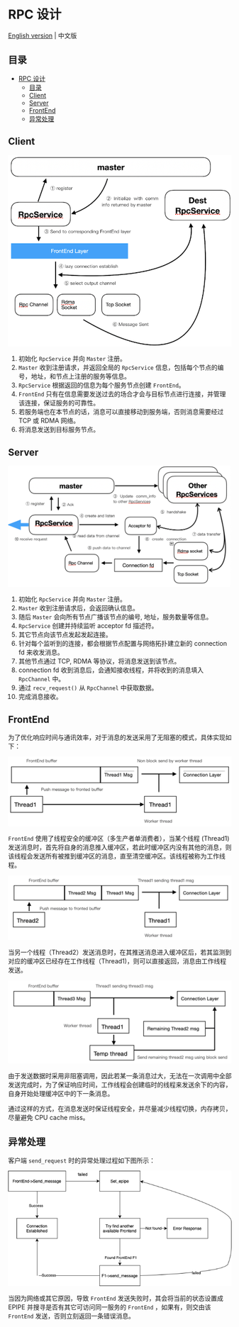 # RPC 设计

[English version](Design.md) | 中文版

## 目录

- [RPC 设计](#rpc-设计)
  - [目录](#目录)
  - [Client](#client)
  - [Server](#server)
  - [FrontEnd](#frontend)
  - [异常处理](#异常处理)

## Client

![](img/Client.png)

1. 初始化 `RpcService` 并向 `Master` 注册。
2. `Master` 收到注册请求，并返回全局的 `RpcService` 信息，包括每个节点的编号，地址，和节点上注册的服务等信息。
3. `RpcService` 根据返回的信息为每个服务节点创建 `FrontEnd`。
4. `FrontEnd` 只有在信息需要发送过去的场合才会与目标节点进行连接，并管理该连接，保证服务的可靠性。
5. 若服务端也在本节点的话，消息可以直接移动到服务端，否则消息需要经过 TCP 或 RDMA 网络。
6. 将消息发送到目标服务节点。

## Server

![](img/Server.png)

1. 初始化 `RpcService` 并向 `Master` 注册。
2. `Master` 收到注册请求后，会返回确认信息。
3. 随后 `Master` 会向所有节点广播该节点的编号, 地址，服务数量等信息。
4. `RpcService` 创建并持续监听 acceptor fd 描述符。
5. 其它节点向该节点发起发起连接。
6. 针对每个监听到的连接，都会根据节点配置与网络拓扑建立新的 connection fd 来收发消息。
7. 其他节点通过 TCP, RDMA 等协议，将消息发送到该节点。
8. connection fd 收到消息后，会通知接收线程，并将收到的消息填入 `RpcChannel` 中。
9. 通过 `recv_request()` 从 `RpcChannel` 中获取数据。
10. 完成消息接收。

## FrontEnd

为了优化响应时间与通讯效率，对于消息的发送采用了无阻塞的模式，具体实现如下：

![](img/frontend1.png)

`FrontEnd` 使用了线程安全的缓冲区（多生产者单消费者），当某个线程 (Thread1) 发送消息时，首先将自身的消息推入缓冲区，若此时缓冲区内没有其他的消息，则该线程会发送所有被推到缓冲区的消息，直至清空缓冲区。该线程被称为工作线程。

![](img/frontend2.png)

当另一个线程（Thread2）发送消息时，在其推送消息进入缓冲区后，若其监测到对应的缓冲区已经存在工作线程（Thread1)，则可以直接返回，消息由工作线程发送。

![](img/frontend3.png)

由于发送数据时采用非阻塞调用，因此若某一条消息过大，无法在一次调用中全部发送完成时，为了保证响应时间，工作线程会创建临时的线程来发送余下的内容，自身开始处理缓冲区中的下一条消息。

通过这样的方式，在消息发送时保证线程安全，并尽量减少线程切换，内存拷贝，尽量避免 CPU cache miss。

## 异常处理

客户端 `send_request` 时的异常处理过程如下图所示：

![](img/frontend4.png)

当因为网络或其它原因，导致 `FrontEnd` 发送失败时，其会将当前的状态设置成 EPIPE 并搜寻是否有其它可访问同一服务的 `FrontEnd` ，如果有，则交由该 `FrontEnd` 发送，否则立刻返回一条错误消息。
